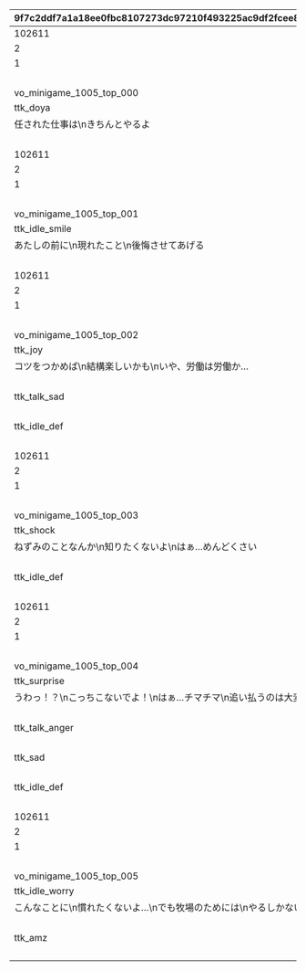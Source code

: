 |9f7c2ddf7a1a18ee0fbc8107273dc97210f493225ac9df2fcee856fa32e5b8c2|c65fe84f61d18aa75a48b65c8d0778aec4605e53943c797ff7f1f3f9651ca962|fba147564327803ead2c241f1c4198760a07dbb1f5610f2302e7d7a6cfff068a|b3407d804d0814a5cc35135bc1d005bd8e40374e877d96c0d87716b2f0337aa9|92fdb5892460c2dc21332556ef87a3d5a55a19f5b7e5e6eae5eb4b1750b6a83a|79fe7a128d0659ac3be98b28d327359c31509a29812ab01e4fe86f4d3f219e10|0952f994c48364d419c3530e28be21a39583d9a3508a81f476ff60ba49e9be80|3d6d5ccade154f3de797ea9455df8bdff6caac15f385fc85447b9dfc1c2a594c|18cbd3089a3ab7c58e13fddcfc6b11d3e9d351236b8ef5cba05fb5db8d0d5a07|56ed5000cd1004e0f4524a49a213d4e9dd63e4f4d821bc6eef9d116b55f6ab8d|d0285e768da81b1ede6ccc4cb45d352e3da22157617fb86bd9e11cc5b39457b5|
| --- | --- | --- | --- | --- | --- | --- | --- | --- | --- | --- |
|102611|-120|1|850|5|1|1|1|1010001|100|ttk_idle_def|
|2|1|1|0|31|1||2|1010002|0||
|1|1|1|-80|31|1||1|1010003|-120||
|||||93|1||1|1010004|||
|vo_minigame_1005_top_000|||0|21|1||vo_minigame_1005|1010005|0||
|ttk_doya|1|0.3|0|3|1|0.3|102611|1010006|ttk_idle_doya||
|任された仕事は\nきちんとやるよ||0|8|11|1|0|102611|1010007|||
|||||91|1||0|1010008|||
|102611|-120|1|850|5|2|1|1|1020001|100|ttk_idle_def|
|2|1|1|0|31|2||2|1020002|0||
|1|1|1|-80|31|2||1|1020003|-120||
|||||93|2||1|1020004|||
|vo_minigame_1005_top_001|||0|21|2||vo_minigame_1005|1020005|0||
|ttk_idle_smile|1|0.3|0|3|2|0.3|102611|1020006|ttk_idle_def||
|あたしの前に\n現れたこと\n後悔させてあげる||0|8|11|2|0|102611|1020007|||
|||||91|2||0|1020008|||
|102611|-120|1|850|5|3|1|1|1030001|100|ttk_idle_def|
|2|1|1|0|31|3||2|1030002|0||
|1|1|1|-80|31|3||1|1030003|-120||
|||||93|3||1|1030004|||
|vo_minigame_1005_top_002|||0|21|3||vo_minigame_1005|1030005|0||
|ttk_joy|1|0.1|0|3|3|0.3|102611|1030006|ttk_idle_joy||
|コツをつかめば\n結構楽しいかも\nいや、労働は労働か…||0|8|11|3|0|102611|1030007|||
|||||93|3||2.2|1030008|||
|ttk_talk_sad||0.3|1|3|3|0.3|102611|1030009|||
|||||93|3||3|1030010|||
|ttk_idle_def||0.3|1|3|3|0.3|102611|1030011|||
|||||91|3||0|1030012|||
|102611|-120|1|850|5|4|1|1|1040001|100|ttk_idle_def|
|2|1|1|0|31|4||2|1040002|0||
|1|1|1|-80|31|4||1|1040003|-120||
|||||93|4||1|1040004|||
|vo_minigame_1005_top_003|||0|21|4||vo_minigame_1005|1040005|0||
|ttk_shock|1|0.3|0|3|4|0.3|102611|1040006|ttk_idle_shock||
|ねずみのことなんか\n知りたくないよ\nはぁ…めんどくさい||0|8|11|4|0|102611|1040007|||
|||||93|4||5|1040008|||
|ttk_idle_def||0.3|1|3|4|0.3|102611|1040009|||
|||||93|4||0.7|1040010|||
|102611|-120|1|850|5|5|1|1|1050001|100|ttk_idle_def|
|2|1|1|0|31|5||2|1050002|0||
|1|1|1|-80|31|5||1|1050003|-120||
|||||93|5||1|1050004|||
|vo_minigame_1005_top_004|||0|21|5||vo_minigame_1005|1050005|0||
|ttk_surprise||0.3|0|3|5|0.3|102611|1050006|||
|うわっ！？\nこっちこないでよ！\nはぁ…チマチマ\n追い払うのは大変だ…||0|8|11|5|0|102611|1050007|||
|||||93|5||0.9|1050008|||
|ttk_talk_anger||0.3|1|3|5|0.3|102611|1050009|||
|||||93|5||0.8|1050010|||
|ttk_sad|1|0.3|0|3|5|0.3|102611|1050011|ttk_talk_sad||
|||||93|5||5|1050012|||
|ttk_idle_def||0.3|1|3|5|0.3|102611|1050013|||
|||||91|5||0|1050014|||
|102611|-120|1|850|5|6|1|1|1060001|100|ttk_idle_def|
|2|1|1|0|31|6||2|1060002|0||
|1|1|1|-80|31|6||1|1060003|-120||
|||||93|6||1|1060004|||
|vo_minigame_1005_top_005|||0|21|6||vo_minigame_1005|1060005|0||
|ttk_idle_worry||0.3|1|3|6|0.3|102611|1060006|||
|こんなことに\n慣れたくないよ…\nでも牧場のためには\nやるしかないか||0|8|11|6|0|102611|1060007|||
|||||93|6||7|1060008|||
|ttk_amz|1|0.3|0|3|6|0.3|102611|1060009|ttk_idle_def||
|||||91|6||0|1060010|||